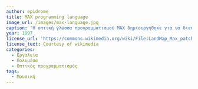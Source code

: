 ```yaml
---
author: epidrome
title: MAX programming language 
image_url: /images/max-language.jpg
caption: 'Η οπτική γλώσσα προγραμματισμού MAX δημιουργήθηκε για να διευκολύνει την καλιτεχνική δημιουργία και βασίζεται στην λογική της ροής δεδομένων μέσα από τον οπτικά σχεδιασμένο γράφο επεξεργασίας τους, αντί για κείμενο και εντολές ελέγχου σε γραμμική σειρά που συναντάμε στις παραδοσιακές γλώσσες προγραμματισμού.'
year: 1997 
license_url: 'https://commons.wikimedia.org/wiki/File:LandMap_Max_patcher.jpg' 
license_text: Courtesy of wikimedia
categories:
  - Εργαλεία 
  - Πολυμέσα
  - Οπτικός προγραμματισμός
tags:
  - Μουσική
---
```

